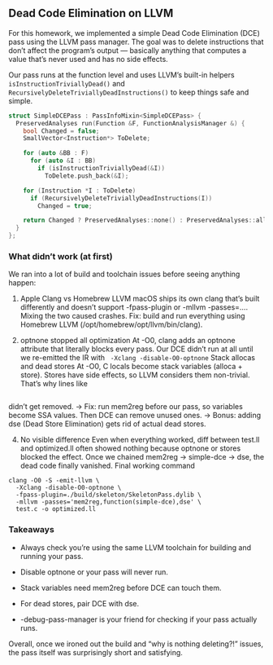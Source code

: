 ##  Dead Code Elimination on LLVM

For this homework, we implemented a simple Dead Code Elimination (DCE) pass using the LLVM pass manager. The goal was to delete instructions that don’t affect the program’s output — basically anything that computes a value that’s never used and has no side effects.

Our pass runs at the function level and uses LLVM’s built-in helpers `isInstructionTriviallyDead()` and `RecursivelyDeleteTriviallyDeadInstructions()` to keep things safe and simple.

```cpp
struct SimpleDCEPass : PassInfoMixin<SimpleDCEPass> {
  PreservedAnalyses run(Function &F, FunctionAnalysisManager &) {
    bool Changed = false;
    SmallVector<Instruction*> ToDelete;

    for (auto &BB : F)
      for (auto &I : BB)
        if (isInstructionTriviallyDead(&I))
          ToDelete.push_back(&I);

    for (Instruction *I : ToDelete)
      if (RecursivelyDeleteTriviallyDeadInstructions(I))
        Changed = true;

    return Changed ? PreservedAnalyses::none() : PreservedAnalyses::all();
  }
};
```


### What didn’t work (at first)

We ran into a lot of build and toolchain issues before seeing anything happen:

1. Apple Clang vs Homebrew LLVM
macOS ships its own clang that’s built differently and doesn’t support -fpass-plugin or -mllvm -passes=.... Mixing the two caused crashes.
Fix: build and run everything using Homebrew LLVM (/opt/homebrew/opt/llvm/bin/clang).

2. optnone stopped all optimization
At -O0, clang adds an optnone attribute that literally blocks every pass. Our DCE didn’t run at all until we re-emitted the IR with 
``` -Xclang -disable-O0-optnone```
Stack allocas and dead stores
At -O0, C locals become stack variables (alloca + store). Stores have side effects, so LLVM considers them non-trivial. That’s why lines like

```int b = 5; // "dead" but not trivially dead
```
didn’t get removed.
→ Fix: run mem2reg before our pass, so variables become SSA values. Then DCE can remove unused ones.
→ Bonus: adding dse (Dead Store Elimination) gets rid of actual dead stores.

4. No visible difference
Even when everything worked, diff between test.ll and optimized.ll often showed nothing because optnone or stores blocked the effect. Once we chained mem2reg → simple-dce → dse, the dead code finally vanished.
Final working command
```
clang -O0 -S -emit-llvm \
  -Xclang -disable-O0-optnone \
  -fpass-plugin=./build/skeleton/SkeletonPass.dylib \
  -mllvm -passes='mem2reg,function(simple-dce),dse' \
  test.c -o optimized.ll
  ```
### Takeaways

- Always check you’re using the same LLVM toolchain for building and running your pass.

- Disable optnone or your pass will never run.

- Stack variables need mem2reg before DCE can touch them.

- For dead stores, pair DCE with dse.

- -debug-pass-manager is your friend for checking if your pass actually runs.

Overall, once we ironed out the build and “why is nothing deleting?!” issues, the pass itself was surprisingly short and satisfying.
